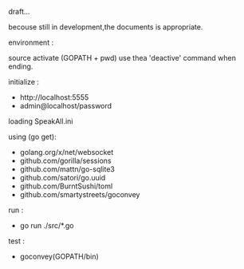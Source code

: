 draft...

becouse still in development,the documents is appropriate.

environment :

  source activate
  (GOPATH + pwd)
  use thea 'deactive' command when ending.

initialize :

- http://localhost:5555
- admin@localhost/password

loading SpeakAll.ini

using (go get):
- golang.org/x/net/websocket
- github.com/gorilla/sessions
- github.com/mattn/go-sqlite3
- github.com/satori/go.uuid
- github.com/BurntSushi/toml
- github.com/smartystreets/goconvey

run :
- go run ./src/*.go

test :
- goconvey(GOPATH/bin)


